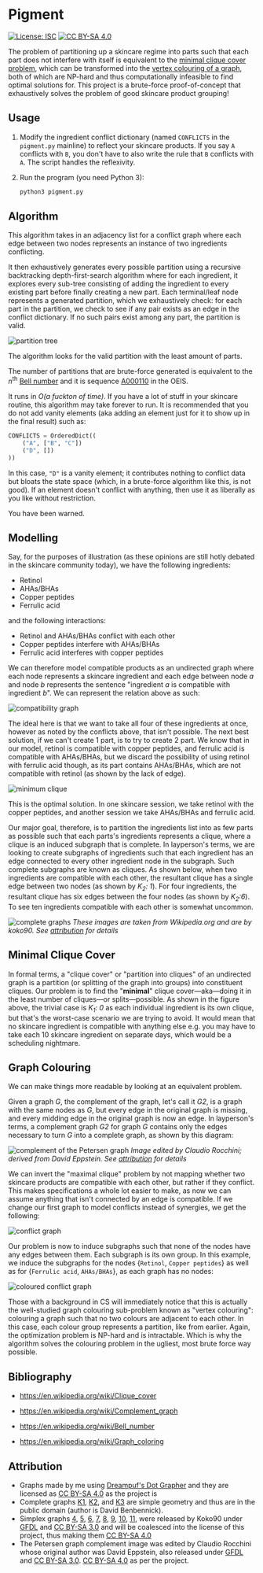 # Pigment

[![License: ISC][isc_shield]][isc_link]
[![CC BY-SA 4.0][cc-by-shield]][cc-by]

The problem of partitioning up a skincare regime into parts such that each
part does not interfere with itself is equivalent to the
[minimal clique cover problem][clique_cover_wp], which can be transformed into
the [vertex colouring of a graph][graph_colour_wp], both of which are NP-hard
and thus computationally infeasible to find optimal solutions for. This project
is a brute-force proof-of-concept that exhaustively solves the problem of good
skincare product grouping!

## Usage

1. Modify the ingredient conflict dictionary (named `CONFLICTS` in the
   `pigment.py` mainline) to reflect your skincare products. If you say `A`
   conflicts with `B`, you don't have to also write the rule that `B` conflicts
   with `A`. The script handles the reflexivity.

2. Run the program (you need Python 3):

   ```bash
   python3 pigment.py
   ```

## Algorithm

This algorithm takes in an adjacency list for a conflict graph where each edge
between two nodes represents an instance of two ingredients conflicting.

It then exhaustively generates every possible partition using a recursive
backtracking depth-first-search algorithm where for each ingredient, it
explores every sub-tree consisting of adding the ingredient to every existing
part before finally creating a new part. Each terminal/leaf node represents a
generated partition, which we exhaustively check: for each part in the
partition, we check to see if any pair exists as an edge in the conflict
dictionary. If no such pairs exist among any part, the partition is valid.

![partition tree](resources/partitions.svg)

The algorithm looks for the valid partition with the least amount of parts.

The number of partitions that are brute-force generated is equivalent to the
_n_<sup>th</sup> [Bell number][bell_number_wp] and it is sequence
[A000110][num_seq] in the OEIS.

It runs in _O(a fuckton of time)_. If you have a lot of stuff in your skincare
routine, this algorithm may take forever to run. It is recommended that you do
not add vanity elements (aka adding an element just for it to show up in the
final result) such as:

```python
CONFLICTS = OrderedDict((
    ("A", ["B", "C"])
    ("D", [])
))
```

In this case, `"D"` is a vanity element; it contributes nothing to conflict
data but bloats the state space (which, in a brute-force algorithm like this,
is not good). If an element doesn't conflict with anything, then use it as
liberally as you like without restriction.

You have been warned.

## Modelling

Say, for the purposes of illustration (as these opinions are still hotly
debated in the skincare community today), we have the following ingredients:

- Retinol
- AHAs/BHAs
- Copper peptides
- Ferrulic acid

and the following interactions:

- Retinol and AHAs/BHAs conflict with each other
- Copper peptides interfere with AHAs/BHAs
- Ferrulic acid interferes with copper peptides

We can therefore model compatible products as an undirected graph where each
node represents a skincare ingredient and each edge between node _a_ and node
_b_ represents the sentence "ingredient _a_ is compatible with ingredient _b_".
We can represent the relation above as such:

![compatibility graph](resources/compat_graph.svg)

The ideal here is that we want to take all four of these ingredients at once,
however as noted by the conflicts above, that isn't possible. The next best
solution, if we can't create 1 part, is to try to create 2 part. We know that
in our model, retinol is compatible with copper peptides, and ferrulic acid is
compatible with AHAs/BHAs, but we discard the possibility of using retinol with
ferrulic acid though, as its part contains AHAs/BHAs, which are not compatible
with retinol (as shown by the lack of edge).

![minimum clique](resources/min_clique.svg)

This is the optimal solution. In one skincare session, we take retinol with the
copper peptides, and another session we take AHAs/BHAs and ferrulic acid.

Our major goal, therefore, is to partition the ingredients list into as few
parts as possible such that each parts's ingredients represents a clique, where
a clique is an induced subgraph that is complete. In layperson's terms, we are
looking to create subgraphs of ingredients such that each ingredient has an
edge connected to every other ingredient node in the subgraph. Such complete
subgraphs are known as cliques. As shown below, when two ingredients are
compatible with each other, the resultant clique has a single edge between two
nodes (as shown by _K<sub>2</sub>: 1_). For four ingredients, the resultant
clique has six edges between the four nodes (as shown by _K<sub>2</sub>:6_). To
see ten ingredients compatible with each other is somewhat uncommon.

![complete graphs](resources/complete_graphs.png)
_These images are taken from Wikipedia.org and are by koko90. See
[attribution](#Attribution) for details_

## Minimal Clique Cover

In formal terms, a "clique cover" or "partition into cliques" of an undirected
graph is a partition (or splitting of the graph into groups) into constituent
cliques. Our problem is to find the "**minimal**" clique cover—aka—doing it in
the least number of cliques—or splits—possible. As shown in the figure above,
the trivial case is _K<sub>1</sub>: 0_ as each individual ingredient is its own
clique, but that's the worst-case scenario we are trying to avoid. It would
mean that no skincare ingredient is compatible with anything else e.g. you
may have to take each 10 skincare ingredient on separate days, which would be a
scheduling nightmare.

## Graph Colouring

We can make things more readable by looking at an equivalent problem.

Given a graph _G_, the complement of the graph, let's call it _G2_, is a graph
with the same nodes as _G_, but every edge in the original graph is missing,
and every midding edge in the original graph is now an edge. In layperson's
terms, a complement graph _G2_ for graph _G_ contains only the edges necessary
to turn _G_ into a complete graph, as shown by this diagram:

![complement of the Petersen graph](resources/comp_petersen.jpg)
_Image edited by Claudio Rocchini; derived from David Eppstein. See
[attribution](#Attribution) for details_

We can invert the "maximal clique" problem by not mapping whether two skincare
products are compatible with each other, but rather if they conflict. This
makes specifications a whole lot easier to make, as now we can assume anything
that isn't connected by an edge is compatible. If we change our first graph to
model conflicts instead of synergies, we get the following:

![conflict graph](resources/conflict_graph.svg)

Our problem is now to induce subgraphs such that none of the nodes have any
edges between them. Each subgraph is its own group. In this example, we induce
the subgraphs for the nodes {`Retinol`, `Copper peptides`} as well as for
{`Ferrulic acid`, `AHAs/BHAs`}, as each graph has no nodes:

![coloured conflict graph](resources/coloured_conflicts.svg)

Those with a background in CS will immediately notice that this is actually the
well-studied graph colouring sub-problem known as "vertex colouring": colouring
a graph such that no two colours are adjacent to each other. In this case, each
colour group represents a partition, like from earlier. Again, the optimization
problem is NP-hard and is intractable. Which is why the algorithm solves the
colouring problem in the ugliest, most brute force way possible.

## Bibliography

- <https://en.wikipedia.org/wiki/Clique_cover>

- <https://en.wikipedia.org/wiki/Complement_graph>

- <https://en.wikipedia.org/wiki/Bell_number>

- <https://en.wikipedia.org/wiki/Graph_coloring>

## Attribution

- Graphs made by me using [Dreampuf's Dot Grapher][gv_link] and they are
  licensed as [CC BY-SA 4.0][cc-by] as the project is
- Complete graphs [K1][k1_link], [K2][k2_link], and [K3][k3_link] are simple
  geometry and thus are in the public domain (author is David Benbennick).
- Simplex graphs [4][s_4], [5][s_5], [6][s_6], [7][s_7], [8][s_8], [9][s_9],
  [10][s_10], [11][s_11], were released by Koko90 under [GFDL][gfdl] and
  [CC BY-SA 3.0][cc_by_sa_3_0] and will be coalesced into the license of this
  project, thus making them [CC BY-SA 4.0][cc-by]
- The Petersen graph complement image was edited by Claudio Rocchini whose
  original author was David Eppstein, also released under [GFDL][gfdl] and
  [CC BY-SA 3.0][cc_by_sa_3_0]. [CC BY-SA 4.0][cc-by] as per the project.

[isc_shield]: https://img.shields.io/badge/License-ISC-blue.svg
[isc_link]: https://opensource.org/licenses/ISC
[cc-by]: https://creativecommons.org/licenses/by-sa/4.0/
[cc-by-shield]: https://img.shields.io/badge/License-CC%20BY--SA%204.0-lightgrey.svg
[clique_cover_wp]: https://en.wikipedia.org/wiki/Clique_cover
[graph_colour_wp]: https://en.wikipedia.org/wiki/Graph_coloring#Vertex_coloring
[bell_number_wp]: https://en.wikipedia.org/wiki/Bell_number
[num_seq]: https://oeis.org/A000110
[gv_link]: https://dreampuf.github.io/GraphvizOnline/
[k1_link]: https://en.wikipedia.org/wiki/File:Complete_graph_K1.svg
[k2_link]: https://en.wikipedia.org/wiki/File:Complete_graph_K2.svg
[k3_link]: https://en.wikipedia.org/wiki/File:Complete_graph_K3.svg
[gfdl]: https://www.gnu.org/licenses/fdl-1.3.html
[s_4]: https://en.wikipedia.org/wiki/File:4-simplex_graph.svg
[s_5]: https://en.wikipedia.org/wiki/File:5-simplex_graph.svg
[s_6]: https://en.wikipedia.org/wiki/File:6-simplex_graph.svg
[s_7]: https://en.wikipedia.org/wiki/File:7-simplex_graph.svg
[s_8]: https://en.wikipedia.org/wiki/File:8-simplex_graph.svg
[s_9]: https://en.wikipedia.org/wiki/File:9-simplex_graph.svg
[s_10]: https://en.wikipedia.org/wiki/File:10-simplex_graph.svg
[s_11]: https://en.wikipedia.org/wiki/File:11-simplex_graph.svg
[cc_by_sa_3_0]: https://creativecommons.org/licenses/by-sa/3.0/deed.en

